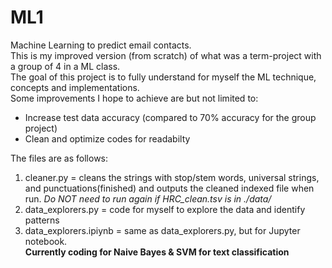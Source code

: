 # ML1
Machine Learning to predict email contacts. <br />
This is my improved version (from scratch) of what was a term-project with a group of 4 in a ML class. <br />
The goal of this project is to fully understand for myself the ML technique, concepts and implementations. <br />
Some improvements I hope to achieve are but not limited to:
* Increase test data accuracy (compared to 70% accuracy for the group project)
* Clean and optimize codes for readabilty<br />

The files are as follows: <br />
1. cleaner.py = cleans the strings with stop/stem words, universal strings, and punctuations(finished) and outputs the cleaned indexed file when run. *Do NOT need to run again if HRC_clean.tsv is in ./data/* <br />
2. data_explorers.py = code for myself to explore the data and identify patterns <br />
3. data_explorers.ipiynb = same as data_explorers.py, but for Jupyter notebook. <br />
**Currently coding for Naive Bayes & SVM for text classification**
